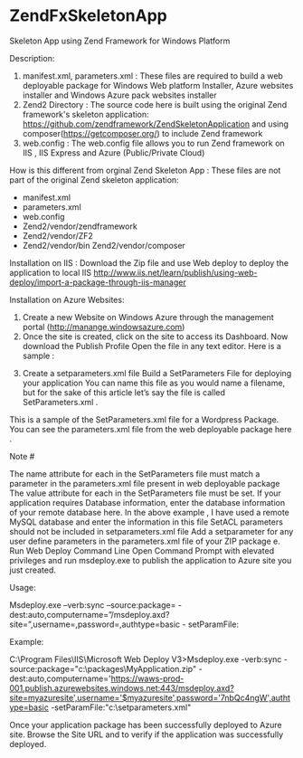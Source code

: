 ZendFxSkeletonApp
=================

Skeleton App using Zend Framework for Windows Platform


Description:
1. manifest.xml, parameters.xml : These files are required to build a web deployable package for Windows Web platform Installer,
Azure websites installer and Windows Azure pack websites installer
2. Zend2 Directory : The source code here is  built using the original Zend framework's skeleton application: https://github.com/zendframework/ZendSkeletonApplication and using composer(https://getcomposer.org/) to include Zend framework
3. web.config : The web.config file allows you to run Zend framework on IIS , IIS Express and Azure (Public/Private Cloud)


How is this different from orginal Zend Skeleton App :
These files are not part of the original Zend skeleton application:
   - manifest.xml
   - parameters.xml
   - web.config
   - Zend2/vendor/zendframework
   - Zend2/vendor/ZF2
   - Zend2/vendor/bin
    Zend2/vendor/composer
    

Installation on IIS :
Download the Zip file and use Web deploy to deploy the application to local IIS 
http://www.iis.net/learn/publish/using-web-deploy/import-a-package-through-iis-manager 


Installation on Azure Websites:
1. Create a new Website on Windows Azure through the management portal (http://manange.windowsazure.com)
2. Once the site is created, click on the site to access its Dashboard. Now download the Publish Profile
Open the file in any text editor. Here is a sample :

<publishProfile profileName="myazuresite - Web Deploy" publishMethod="MSDeploy" publishUrl="waws-prod-001.publish.azurewebsites.windows.net:443" msdeploySite="myazuresite" userName="$myazuresite" userPWD="7nbQc4ngW" destinationAppUrl="http://myazuresite.azurewebsites.net" SQLServerDBConnectionString="" mySQLDBConnectionString="Database=SiteA3nnQoL6k0;Data Source=us-cdbr-azure-west-b.cleardb.com;User Id=b00ea5f73c603a;Password=somePassword" hostingProviderForumLink="" controlPanelLink="http://windows.azure.com">

3. Create a setparameters.xml file 
Build a SetParameters File for deploying your application
You can name this file as you would name a filename, but for the sake of this article let’s say the file is called SetParameters.xml .

This is a sample of the SetParameters.xml file for a Wordpress Package. You can see the parameters.xml file from the web deployable package here  .

<parameters> 
<setParameter name="AppPath" value="myazuresite" /> 
<setParameter name="DbServer" value="us-cdbr-azure-west-b.cleardb.com" /> 
<setParameter name="DbName” value="SiteA3nnQoL6k0" /> 
<setParameter name="DbUsername" value="b00ea5f73c603a" /> 
<setParameter name="DbPassword" value="somePassword" /> 
<setParameter name="DbAdminUsername" value="b00ea5f73c603a" /> 
<setParameter name="DbAdminPassword" value="somePassword" /> 
</parameters>
Note #

The name attribute for each <setParameter>  in the SetParameters file must match a parameter in the parameters.xml file present in web deployable package
The value attribute for each <setParameter> in the SetParameters file must be set.
If your application requires Database information, enter the database information of your remote database here. In the above example  , I have used a remote  MySQL database  and enter the information in this file
SetACL parameters should not be included in setparameters.xml file
Add a setparameter for any user define parameters in the parameters.xml file of your ZIP package 
 e.      Run Web Deploy Command Line
Open Command Prompt with elevated privileges and run msdeploy.exe to publish the application to Azure site you just created.

Usage:

Msdeploy.exe –verb:sync –source:package=<pathToLocalZip> -dest:auto,computername=”<publisherURLwithHttpsAndPortOr8172>/msdeploy.axd?site=<remoteSiteName>”,username=<publishingUserName>,password=<publisherPwd>,authtype=basic  - setParamFile:<pathToLocalSetParamFile>

Example:

C:\Program Files\IIS\Microsoft Web Deploy V3>Msdeploy.exe -verb:sync -source:package="c:\packages\MyApplication.zip" -dest:auto,computername='https://waws-prod-001.publish.azurewebsites.windows.net:443/msdeploy.axd?site=myazuresite',username='$myazuresite',password='7nbQc4ngW',authtype=basic -setParamFile:"c:\setparameters.xml"

Once your application package has been successfully deployed to Azure site. Browse the Site URL and to verify if the application was successfully deployed. 


